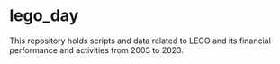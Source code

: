 # lego_day
This repository holds scripts and data related to LEGO and its financial performance and activities from 2003 to 2023.
